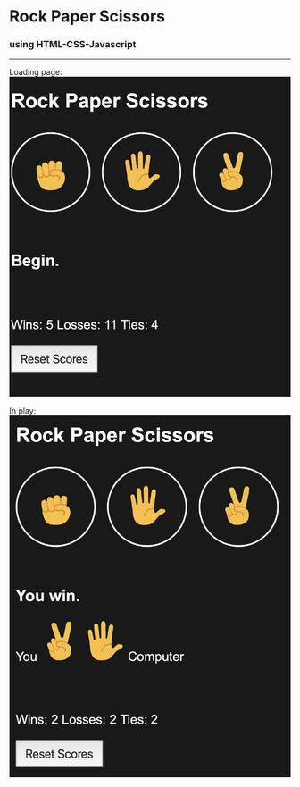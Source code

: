 # Rock Paper Scissors
### using HTML-CSS-Javascript


---
Loading page:
![rps](rps.png)

In play:
![rps](rps1.png)
